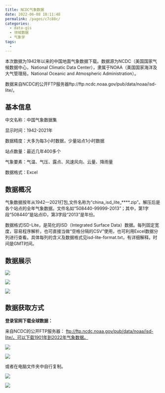 ```yaml
---
title: NCDC气象数据
date: 2022-06-08 18:11:48
permalink: /pages/c7c88c/
categories:
  - data-gis
  - 领域数据
  - 气象学
tags:
  - 
---
```

本次数据为1942年以来的中国地面气象数据下载。数据源为NCDC（美国国家气候数据中心，National Climatic Data Center），隶属于NOAA（美国国家海洋及大气管理局，National Oceanic and Atmospheric Administration）。

数据来自NCDC的公开FTP服务器ftp://ftp.ncdc.noaa.gov/pub/data/noaa/isd-lite/。

## **基本信息**

中文名称：中国气象数据集

显示时间：1942-2021年

数据精度：大多为每3小时数据，少量站点1小时数据

站点数量：最近几年400多个

气象要素：气温、气压、露点、风速风向、云量、降雨量

数据格式：Excel

## **数据概况**

气象数据按年从1942—2021打包,文件名称为“china_isd_lite_****.zip”。解压后是各个站点的全年气象数据。文件名如“508440-99999-2013”；其中，第1字段“508440”是站点ID，第3字段“2013”是年份。

数据格式ISD-Lite，是简化的ISD（Integrated Surface Data）数据。每列固定宽度，容易程序解析，也可直接当做“空格分隔的CSV”使用，也可利用Excel数据分列进行查看。具体每列的含义及数据格式见isd-lite-format.txt，有详细解释。时间是GMT时间。

## **数据展示**

![](http://pics.landcover100.com/pics/20222208/62a076b48f7f3.png)

![](http://pics.landcover100.com/pics/20222208/62a076c5dd11b.png)

![](http://pics.landcover100.com/pics/20222208/62a076d51e053.png)

## **数据获取方式**

**登录官网下载全球数据：**

来自NCDC的公开FTP服务器： ftp://ftp.ncdc.noaa.gov/pub/data/noaa/isd-lite/。可以下载1901年到2022年气象数据。

![](http://pics.landcover100.com/pics/20222208/62a076e9d245d.png)

![](http://pics.landcover100.com/pics/20222208/62a076f7ab33d.png)

或者在电脑文件夹中自行复制。

![](http://pics.landcover100.com/pics/20222208/62a0771737490.png)

![](http://pics.landcover100.com/pics/20222208/62a0772a0eed0.png)